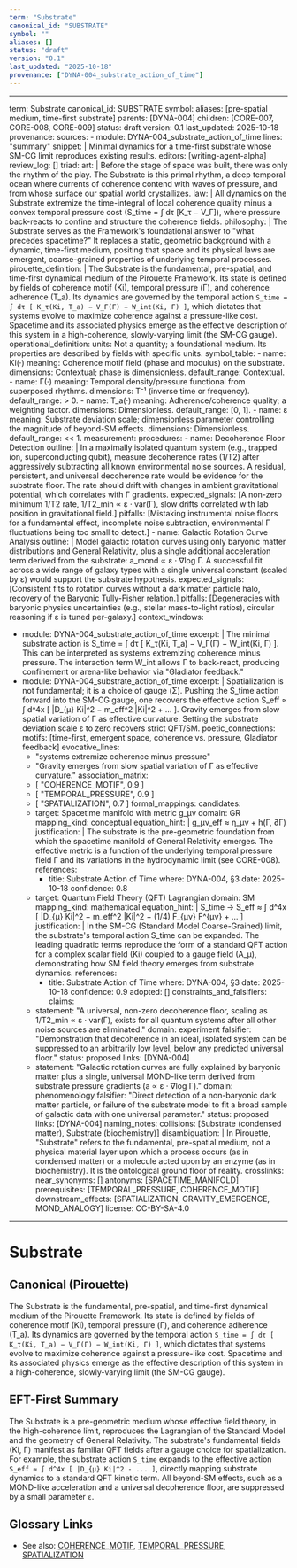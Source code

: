 ```yaml
---
term: "Substrate"
canonical_id: "SUBSTRATE"
symbol: ""
aliases: []
status: "draft"
version: "0.1"
last_updated: "2025-10-18"
provenance: ["DYNA-004_substrate_action_of_time"]
---
```


---
term: Substrate
canonical_id: SUBSTRATE
symbol: 
aliases: [pre-spatial medium, time-first substrate]
parents: [DYNA-004]
children: [CORE-007, CORE-008, CORE-009]
status: draft
version: 0.1
last_updated: 2025-10-18
provenance:
  sources:
    - module: DYNA-004_substrate_action_of_time
      lines: "summary"
      snippet: |
        Minimal dynamics for a time-first substrate whose SM-CG limit reproduces existing results.
  editors: [writing-agent-alpha]
  review_log: []
triad:
  art: |
    Before the stage of space was built, there was only the rhythm of the play. The Substrate is this primal rhythm, a deep temporal ocean where currents of coherence contend with waves of pressure, and from whose surface our spatial world crystallizes.
  law: |
    All dynamics on the Substrate extremize the time-integral of local coherence quality minus a convex temporal pressure cost (S_time = ∫ dτ [K_τ − V_Γ]), where pressure back-reacts to confine and structure the coherence fields.
  philosophy: |
    The Substrate serves as the Framework's foundational answer to "what precedes spacetime?" It replaces a static, geometric background with a dynamic, time-first medium, positing that space and its physical laws are emergent, coarse-grained properties of underlying temporal processes.
pirouette_definition: |
  The Substrate is the fundamental, pre-spatial, and time-first dynamical medium of the Pirouette Framework. Its state is defined by fields of coherence motif (Ki), temporal pressure (Γ), and coherence adherence (T_a). Its dynamics are governed by the temporal action `S_time = ∫ dτ [ K_τ(Ki, T_a) − V_Γ(Γ) − W_int(Ki, Γ) ]`, which dictates that systems evolve to maximize coherence against a pressure-like cost. Spacetime and its associated physics emerge as the effective description of this system in a high-coherence, slowly-varying limit (the SM-CG gauge).
operational_definition:
  units: Not a quantity; a foundational medium. Its properties are described by fields with specific units.
  symbol_table:
    - name: Ki(·)
      meaning: Coherence motif field (phase and modulus) on the substrate.
      dimensions: Contextual; phase is dimensionless.
      default_range: Contextual.
    - name: Γ(·)
      meaning: Temporal density/pressure functional from superposed rhythms.
      dimensions: T⁻¹ (inverse time or frequency).
      default_range: > 0.
    - name: T_a(·)
      meaning: Adherence/coherence quality; a weighting factor.
      dimensions: Dimensionless.
      default_range: [0, 1].
    - name: ε
      meaning: Substrate deviation scale; dimensionless parameter controlling the magnitude of beyond-SM effects.
      dimensions: Dimensionless.
      default_range: << 1.
  measurement:
    procedures:
      - name: Decoherence Floor Detection
        outline: |
          In a maximally isolated quantum system (e.g., trapped ion, superconducting qubit), measure decoherence rates (1/T2) after aggressively subtracting all known environmental noise sources. A residual, persistent, and universal decoherence rate would be evidence for the substrate floor. The rate should drift with changes in ambient gravitational potential, which correlates with Γ gradients.
        expected_signals: [A non-zero minimum 1/T2 rate, 1/T2_min ∝ ε · var(Γ), slow drifts correlated with lab position in gravitational field.]
        pitfalls: [Mistaking instrumental noise floors for a fundamental effect, incomplete noise subtraction, environmental Γ fluctuations being too small to detect.]
      - name: Galactic Rotation Curve Analysis
        outline: |
          Model galactic rotation curves using only baryonic matter distributions and General Relativity, plus a single additional acceleration term derived from the substrate: a_mond ∝ ε · ∇log Γ. A successful fit across a wide range of galaxy types with a single universal constant (scaled by ε) would support the substrate hypothesis.
        expected_signals: [Consistent fits to rotation curves without a dark matter particle halo, recovery of the Baryonic Tully-Fisher relation.]
        pitfalls: [Degeneracies with baryonic physics uncertainties (e.g., stellar mass-to-light ratios), circular reasoning if ε is tuned per-galaxy.]
context_windows:
  - module: DYNA-004_substrate_action_of_time
    excerpt: |
      The minimal substrate action is S_time = ∫ dτ [ K_τ(Ki, T_a) − V_Γ(Γ) − W_int(Ki, Γ) ]. This can be interpreted as systems extremizing coherence minus pressure. The interaction term W_int allows Γ to back-react, producing confinement or arena-like behavior via "Gladiator feedback."
  - module: DYNA-004_substrate_action_of_time
    excerpt: |
      Spatialization is not fundamental; it is a choice of gauge (Σ). Pushing the S_time action forward into the SM-CG gauge, one recovers the effective action S_eff ≈ ∫ d^4x [ |D_{μ} Ki|^2 − m_eff^2 |Ki|^2 + … ]. Gravity emerges from slow spatial variation of Γ as effective curvature. Setting the substrate deviation scale ε to zero recovers strict QFT/SM.
poetic_connections:
  motifs: [time-first, emergent space, coherence vs. pressure, Gladiator feedback]
  evocative_lines:
    - "systems extremize coherence minus pressure"
    - "Gravity emerges from slow spatial variation of Γ as effective curvature."
  association_matrix:
    - [ "COHERENCE_MOTIF", 0.9 ]
    - [ "TEMPORAL_PRESSURE", 0.9 ]
    - [ "SPATIALIZATION", 0.7 ]
formal_mappings:
  candidates:
    - target: Spacetime manifold with metric g_μν
      domain: GR
      mapping_kind: conceptual
      equation_hint: |
        g_μν_eff ≈ η_μν + h(Γ, ∂Γ)
      justification: |
        The substrate is the pre-geometric foundation from which the spacetime manifold of General Relativity emerges. The effective metric is a function of the underlying temporal pressure field Γ and its variations in the hydrodynamic limit (see CORE-008).
      references:
        - title: Substrate Action of Time
          where: DYNA-004, §3
          date: 2025-10-18
      confidence: 0.8
    - target: Quantum Field Theory (QFT) Lagrangian
      domain: SM
      mapping_kind: mathematical
      equation_hint: |
        S_time → S_eff ≈ ∫ d^4x [ |D_{μ} Ki|^2 − m_eff^2 |Ki|^2 − (1/4) F_{μν} F^{μν} + … ]
      justification: |
        In the SM-CG (Standard Model Coarse-Grained) limit, the substrate's temporal action S_time can be expanded. The leading quadratic terms reproduce the form of a standard QFT action for a complex scalar field (Ki) coupled to a gauge field (A_μ), demonstrating how SM field theory emerges from substrate dynamics.
      references:
        - title: Substrate Action of Time
          where: DYNA-004, §3
          date: 2025-10-18
      confidence: 0.9
  adopted: []
constraints_and_falsifiers:
  claims:
    - statement: "A universal, non-zero decoherence floor, scaling as 1/T2_min ∝ ε · var(Γ), exists for all quantum systems after all other noise sources are eliminated."
      domain: experiment
      falsifier: "Demonstration that decoherence in an ideal, isolated system can be suppressed to an arbitrarily low level, below any predicted universal floor."
      status: proposed
      links: [DYNA-004]
    - statement: "Galactic rotation curves are fully explained by baryonic matter plus a single, universal MOND-like term derived from substrate pressure gradients (a ∝ ε · ∇log Γ)."
      domain: phenomenology
      falsifier: "Direct detection of a non-baryonic dark matter particle, or failure of the substrate model to fit a broad sample of galactic data with one universal parameter."
      status: proposed
      links: [DYNA-004]
naming_notes:
  collisions: [Substrate (condensed matter), Substrate (biochemistry)]
  disambiguation: |
    In Pirouette, "Substrate" refers to the fundamental, pre-spatial medium, not a physical material layer upon which a process occurs (as in condensed matter) or a molecule acted upon by an enzyme (as in biochemistry). It is the ontological ground floor of reality.
crosslinks:
  near_synonyms: []
  antonyms: [SPACETIME_MANIFOLD]
  prerequisites: [TEMPORAL_PRESSURE, COHERENCE_MOTIF]
  downstream_effects: [SPATIALIZATION, GRAVITY_EMERGENCE, MOND_ANALOGY]
license: CC-BY-SA-4.0
---

# Substrate

## Canonical (Pirouette)
The Substrate is the fundamental, pre-spatial, and time-first dynamical medium of the Pirouette Framework. Its state is defined by fields of coherence motif (Ki), temporal pressure (Γ), and coherence adherence (T_a). Its dynamics are governed by the temporal action `S_time = ∫ dτ [ K_τ(Ki, T_a) − V_Γ(Γ) − W_int(Ki, Γ) ]`, which dictates that systems evolve to maximize coherence against a pressure-like cost. Spacetime and its associated physics emerge as the effective description of this system in a high-coherence, slowly-varying limit (the SM-CG gauge).

## EFT-First Summary
The Substrate is a pre-geometric medium whose effective field theory, in the high-coherence limit, reproduces the Lagrangian of the Standard Model and the geometry of General Relativity. The substrate's fundamental fields (Ki, Γ) manifest as familiar QFT fields after a gauge choice for spatialization. For example, the substrate action `S_time` expands to the effective action `S_eff ≈ ∫ d^4x [ |D_{μ} Ki|^2 - ... ]`, directly mapping substrate dynamics to a standard QFT kinetic term. All beyond-SM effects, such as a MOND-like acceleration and a universal decoherence floor, are suppressed by a small parameter `ε`.

## Glossary Links
- See also: [COHERENCE_MOTIF](link), [TEMPORAL_PRESSURE](link), [SPATIALIZATION](link)
